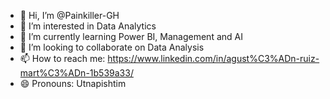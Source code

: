 - 👋 Hi, I’m @Painkiller-GH
- 👀 I’m interested in Data Analytics
- 🌱 I’m currently learning Power BI, Management and AI
- 💞️ I’m looking to collaborate on Data Analysis
- 📫 How to reach me: https://www.linkedin.com/in/agust%C3%ADn-ruiz-mart%C3%ADn-1b539a33/
- 😄 Pronouns: Utnapishtim

<!---
Painkiller-GH/Painkiller-GH is a ✨ special ✨ repository because its `README.md` (this file) appears on your GitHub profile.
You can click the Preview link to take a look at your changes.
--->
